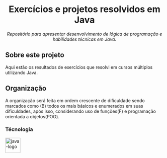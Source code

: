 <h1 align="center">Exercícios e projetos resolvidos em Java</h1>


<p align="center"><i>Repositório para apresentar desenvolvimento de lógica de programação e habilidades técnicas em Java.</i></p>

##  Sobre este projeto

Aqui estão os resultados de exercícios que resolvi em cursos múltiplos utilizando Java. 

##   Organização

A organização será feita em ordem crescente de dificuldade sendo marcados como (B) todos os mais básicos e enumerados em suas dificuldades, após isso, considerando uso de funções(F) e programação orientada a objetos(POO).  

###  Técnologia

<p display="inline-block">
  <img width="48" src=https://logos-world.net/wp-content/uploads/2022/07/Java-Logo.png" alt="java-logo"/>
  


